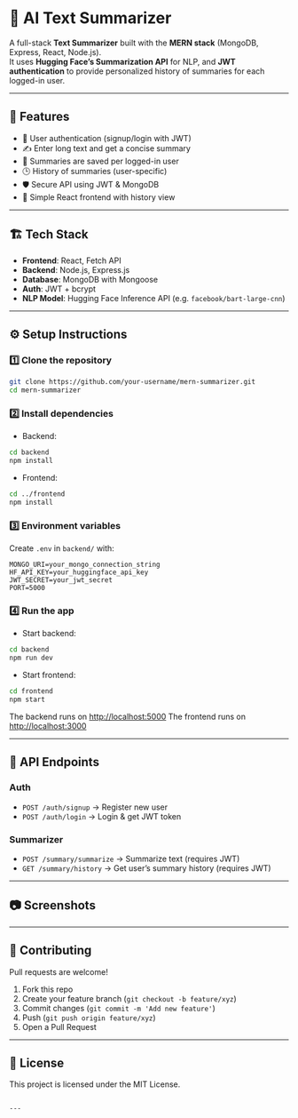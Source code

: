 # 📝 AI Text Summarizer

A full-stack **Text Summarizer** built with the **MERN stack** (MongoDB, Express, React, Node.js).  
It uses **Hugging Face’s Summarization API** for NLP, and **JWT authentication** to provide personalized history of summaries for each logged-in user.  

---

## 🚀 Features

- 🔑 User authentication (signup/login with JWT)
- ✍️ Enter long text and get a concise summary
- 📜 Summaries are saved per logged-in user
- 🕒 History of summaries (user-specific)
- 🛡️ Secure API using JWT & MongoDB
- 🎨 Simple React frontend with history view

---

## 🏗️ Tech Stack

- **Frontend**: React, Fetch API
- **Backend**: Node.js, Express.js
- **Database**: MongoDB with Mongoose
- **Auth**: JWT + bcrypt
- **NLP Model**: Hugging Face Inference API (e.g. `facebook/bart-large-cnn`)

---

## ⚙️ Setup Instructions

### 1️⃣ Clone the repository
```bash
git clone https://github.com/your-username/mern-summarizer.git
cd mern-summarizer
````

### 2️⃣ Install dependencies

* Backend:

```bash
cd backend
npm install
```

* Frontend:

```bash
cd ../frontend
npm install
```

### 3️⃣ Environment variables

Create `.env` in `backend/` with:

```
MONGO_URI=your_mongo_connection_string
HF_API_KEY=your_huggingface_api_key
JWT_SECRET=your_jwt_secret
PORT=5000
```


### 4️⃣ Run the app

* Start backend:

```bash
cd backend
npm run dev
```

* Start frontend:

```bash
cd frontend
npm start
```

The backend runs on [http://localhost:5000](http://localhost:5000)
The frontend runs on [http://localhost:3000](http://localhost:3000)

---

## 📡 API Endpoints

### Auth

* `POST /auth/signup` → Register new user
* `POST /auth/login` → Login & get JWT token

### Summarizer

* `POST /summary/summarize` → Summarize text (requires JWT)
* `GET /summary/history` → Get user’s summary history (requires JWT)

---

## 📷 Screenshots


---

## 🤝 Contributing

Pull requests are welcome!

1. Fork this repo
2. Create your feature branch (`git checkout -b feature/xyz`)
3. Commit changes (`git commit -m 'Add new feature'`)
4. Push (`git push origin feature/xyz`)
5. Open a Pull Request

---

## 📜 License

This project is licensed under the MIT License.

```

---
